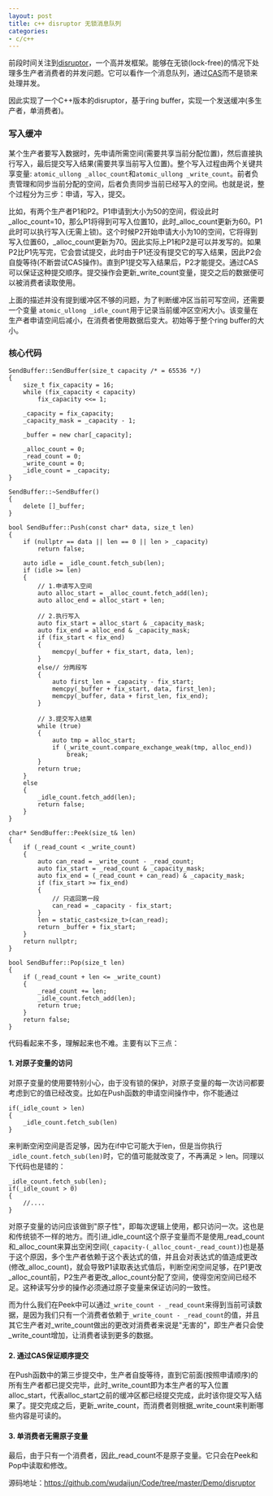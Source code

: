 ```yaml
---
layout: post
title: c++ disruptor 无锁消息队列
categories:
- c/c++
---
```


前段时间关注到[disruptor][1]，一个高并发框架。能够在无锁(lock-free)的情况下处理多生产者消费者的并发问题。它可以看作一个消息队列，通过[CAS][2]而不是锁来处理并发。

因此实现了一个C++版本的disruptor，基于ring buffer，实现一个发送缓冲(多生产者，单消费者)。

### 写入缓冲

某个生产者要写入数据时，先申请所需空间(需要共享当前分配位置)，然后直接执行写入，最后提交写入结果(需要共享当前写入位置)。整个写入过程由两个关键共享变量: `atomic_ullong _alloc_count`和`atomic_ullong _write_count`。前者负责管理和同步当前分配的空间，后者负责同步当前已经写入的空间。也就是说，整个过程分为三步：申请，写入，提交。

比如，有两个生产者P1和P2。P1申请到大小为50的空间，假设此时\_alloc\_count=10，那么P1将得到可写入位置10，此时\_alloc\_count更新为60。P1此时可以执行写入(无需上锁)。这个时候P2开始申请大小为10的空间，它将得到写入位置60，\_alloc\_count更新为70。因此实际上P1和P2是可以并发写的。如果P2比P1先写完，它会尝试提交，此时由于P1还没有提交它的写入结果，因此P2会自旋等待(不断尝试CAS操作)。直到P1提交写入结果后，P2才能提交。通过CAS可以保证这种提交顺序。提交操作会更新\_write\_count变量，提交之后的数据便可以被消费者读取使用。

上面的描述并没有提到缓冲区不够的问题，为了判断缓冲区当前可写空间，还需要一个变量 `atomic_ullong _idle_count`用于记录当前缓冲区空闲大小。该变量在生产者申请空间后减小，在消费者使用数据后变大。初始等于整个ring buffer的大小。

<!--more-->

### 核心代码

```
SendBuffer::SendBuffer(size_t capacity /* = 65536 */)
{
    size_t fix_capacity = 16;
    while (fix_capacity < capacity)
        fix_capacity <<= 1;

    _capacity = fix_capacity;
    _capacity_mask = _capacity - 1;

    _buffer = new char[_capacity];

    _alloc_count = 0;
    _read_count = 0;
    _write_count = 0;
    _idle_count = _capacity;
}

SendBuffer::~SendBuffer()
{
    delete []_buffer;
}

bool SendBuffer::Push(const char* data, size_t len)
{
    if (nullptr == data || len == 0 || len > _capacity)
        return false;

    auto idle = _idle_count.fetch_sub(len);
    if (idle >= len)
    {
        // 1.申请写入空间
        auto alloc_start = _alloc_count.fetch_add(len);
        auto alloc_end = alloc_start + len;

        // 2.执行写入
        auto fix_start = alloc_start & _capacity_mask;
        auto fix_end = alloc_end & _capacity_mask;
        if (fix_start < fix_end)
        {
            memcpy(_buffer + fix_start, data, len);
        }
        else// 分两段写
        {
            auto first_len = _capacity - fix_start;
            memcpy(_buffer + fix_start, data, first_len);
            memcpy(_buffer, data + first_len, fix_end);
        }

        // 3.提交写入结果
        while (true)
        {
            auto tmp = alloc_start;
            if (_write_count.compare_exchange_weak(tmp, alloc_end))
                break;
        }
        return true;
    }
    else
    {
        _idle_count.fetch_add(len);
        return false;
    }
}

char* SendBuffer::Peek(size_t& len)
{
    if (_read_count < _write_count)
    {
        auto can_read = _write_count - _read_count;
        auto fix_start = _read_count & _capacity_mask;
        auto fix_end = (_read_count + can_read) & _capacity_mask;
        if (fix_start >= fix_end) 
        {
            // 只返回第一段
            can_read = _capacity - fix_start;
        }
        len = static_cast<size_t>(can_read);
        return _buffer + fix_start;
    }
    return nullptr;
}

bool SendBuffer::Pop(size_t len)
{
    if (_read_count + len <= _write_count)
    {
        _read_count += len;
        _idle_count.fetch_add(len);
        return true;
    }
    return false;
}
```

代码看起来不多，理解起来也不难。主要有以下三点：

#### 1. 对原子变量的访问

对原子变量的使用要特别小心，由于没有锁的保护，对原子变量的每一次访问都要考虑到它的值已经改变。比如在Push函数的申请空间操作中，你不能通过

```	
if(_idle_count > len)
{
	_idle_count.fetch_sub(len)
}
```

来判断空闲空间是否足够，因为在if中它可能大于len，但是当你执行`_idle_count.fetch_sub(len)`时，它的值可能就改变了，不再满足 > len。同理以下代码也是错的：

```
_idle_count.fetch_sub(len);
if(_idle_count > 0)
{
	//....
}
```

对原子变量的访问应该做到"原子性"，即每次逻辑上使用，都只访问一次。这也是和传统锁不一样的地方。而引进\_idle\_count这个原子变量而不是使用\_read\_count和\_alloc\_count来算出空闲空间(`_capacity-(_alloc_count-_read_count)`)也是基于这个原因，多个生产者依赖于这个表达式的值，并且会对表达式的值造成更改(修改\_alloc\_count)，就会导致P1读取表达式值后，判断空闲空间足够，在P1更改\_alloc\_count前，P2生产者更改\_alloc\_count分配了空间，使得空闲空间已经不足。这种读写分步的操作必须通过原子变量来保证访问的一致性。

而为什么我们在Peek中可以通过`_write_count - _read_count`来得到当前可读数据，是因为我们只有一个消费者依赖于`_write_count - _read_count`的值，并且其它生产者对\_write\_count做出的更改对消费者来说是"无害的"，即生产者只会使\_write\_count增加，让消费者读到更多的数据。

#### 2. 通过CAS保证顺序提交

在Push函数中的第三步提交中，生产者自旋等待，直到它前面(按照申请顺序)的所有生产者都已提交完毕，此时\_write\_count即为本生产者的写入位置alloc\_start，代表alloc\_start之前的缓冲区都已经提交完成，此时该你提交写入结果了。提交完成之后，更新\_write\_count，而消费者则根据\_write\_count来判断哪些内容是可读的。

#### 3. 单消费者无需原子变量

最后，由于只有一个消费者，因此\_read\_count不是原子变量。它只会在Peek和Pop中读取和修改。

源码地址：https://github.com/wudaijun/Code/tree/master/Demo/disruptor

[1]: http://ifeve.com/disruptor/ "disruptor"
[2]: http://coolshell.cn/articles/8239.html "compare and swap"
